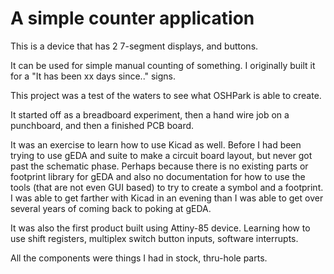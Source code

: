 # A simple counter application
This is a device that has 2 7-segment displays, and buttons.


It can be used for simple manual counting of something.
I originally built it for a "It has been xx days since.." signs.

This project was a test of the waters to see what OSHPark is able to create.

It started off as a breadboard experiment, then a hand wire job on a punchboard, and then a finished PCB board.

It was an exercise to learn how to use Kicad as well. Before I had been trying to use gEDA and suite to make a circuit board layout, but never got past the schematic phase. Perhaps because there is no existing parts or footprint library for gEDA and also no documentation for how to use the tools (that are not even GUI based) to try to create a symbol and a footprint.  I was able to get farther with Kicad in an evening than I was able to get over several years of coming back to poking at gEDA.

It was also the first product built using Attiny-85 device. Learning how to use shift registers, multiplex switch button inputs, software interrupts.

All the components were things I had in stock, thru-hole parts.
